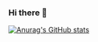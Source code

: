 ### Hi there 👋
[![Anurag's GitHub stats](https://github-readme-stats.vercel.app/api?username=qvarkk)](https://github.com/anuraghazra/github-readme-stats)
<div align="center">
  
</div>
